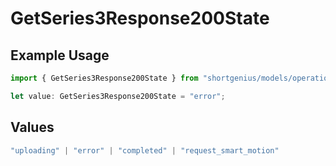 # GetSeries3Response200State

## Example Usage

```typescript
import { GetSeries3Response200State } from "shortgenius/models/operations";

let value: GetSeries3Response200State = "error";
```

## Values

```typescript
"uploading" | "error" | "completed" | "request_smart_motion"
```